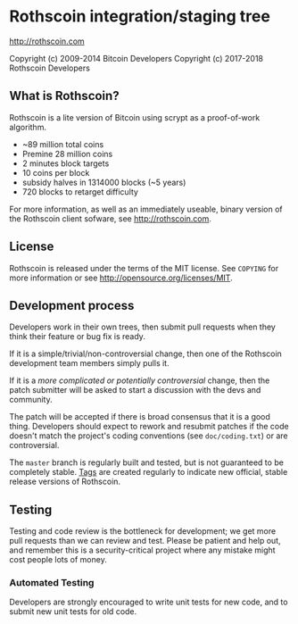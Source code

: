 Rothscoin integration/staging tree
================================

http://rothscoin.com

Copyright (c) 2009-2014 Bitcoin Developers
Copyright (c) 2017-2018 Rothscoin Developers

What is Rothscoin?
----------------

Rothscoin is a lite version of Bitcoin using scrypt as a proof-of-work algorithm.
 - ~89 million total coins
 - Premine 28 million coins
 - 2 minutes block targets
 - 10 coins per block
 - subsidy halves in 1314000 blocks (~5 years)
 - 720 blocks to retarget difficulty

For more information, as well as an immediately useable, binary version of
the Rothscoin client sofware, see http://rothscoin.com.

License
-------

Rothscoin is released under the terms of the MIT license. See `COPYING` for more
information or see http://opensource.org/licenses/MIT.

Development process
-------------------

Developers work in their own trees, then submit pull requests when they think
their feature or bug fix is ready.

If it is a simple/trivial/non-controversial change, then one of the Rothscoin
development team members simply pulls it.

If it is a *more complicated or potentially controversial* change, then the patch
submitter will be asked to start a discussion with the devs and community.

The patch will be accepted if there is broad consensus that it is a good thing.
Developers should expect to rework and resubmit patches if the code doesn't
match the project's coding conventions (see `doc/coding.txt`) or are
controversial.

The `master` branch is regularly built and tested, but is not guaranteed to be
completely stable. [Tags](https://github.com/rothscoin/rtccoin/tags) are created
regularly to indicate new official, stable release versions of Rothscoin.

Testing
-------

Testing and code review is the bottleneck for development; we get more pull
requests than we can review and test. Please be patient and help out, and
remember this is a security-critical project where any mistake might cost people
lots of money.

### Automated Testing

Developers are strongly encouraged to write unit tests for new code, and to
submit new unit tests for old code.
